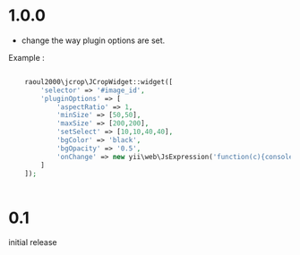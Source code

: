 # 1.0.0

- change the way plugin options are set.

Example :

```php

	raoul2000\jcrop\JCropWidget::widget([
		'selector' => '#image_id',
		'pluginOptions' => [
			'aspectRatio' => 1,
			'minSize' => [50,50],
			'maxSize' => [200,200],
			'setSelect' => [10,10,40,40],
			'bgColor' => 'black',
			'bgOpacity' => '0.5',
			'onChange' => new yii\web\JsExpression('function(c){console.log(c.x);}')
		]
	]);
	
```	

# 0.1
initial release